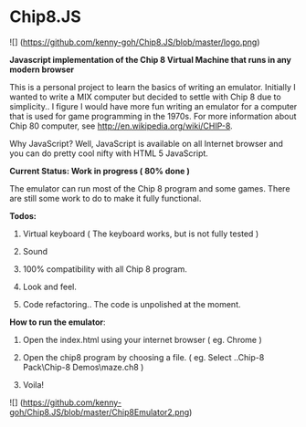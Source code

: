 # Chip8.JS
![] (https://github.com/kenny-goh/Chip8.JS/blob/master/logo.png)

**Javascript implementation of the Chip 8 Virtual Machine that runs in any modern browser**

This is a personal project to learn the basics of writing an emulator. Initially I wanted to write a MIX computer but decided to settle with Chip 8 due to simplicity.. I figure I would have more fun writing an emulator for a computer that is used for game programming in the 1970s. For more information about Chip 80 computer, see http://en.wikipedia.org/wiki/CHIP-8.

Why JavaScript? Well, JavaScript is available on all Internet browser and you can do pretty cool nifty with HTML 5 JavaScript. 

**Current Status: Work in progress ( 80% done )**

The emulator can run most of the Chip 8 program and some games. There are still some work to do to make it fully functional.

**Todos:**

1. Virtual keyboard ( The keyboard works, but is not fully tested ) 

2. Sound 

3. 100% compatibility with all Chip 8 program.

4. Look and feel.

5. Code refactoring.. The code is unpolished at the moment. 

**How to run the emulator**:

1. Open the index.html using your internet browser ( eg. Chrome )

2. Open the chip8 program by choosing a file. ( eg. Select ..Chip-8 Pack\Chip-8 Demos\maze.ch8 )

3. Voila!

![] (https://github.com/kenny-goh/Chip8.JS/blob/master/Chip8Emulator2.png)


